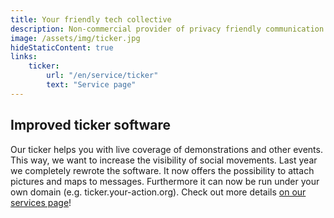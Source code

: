 ```yaml
---
title: Your friendly tech collective
description: Non-commercial provider of privacy friendly communication. Without surveillance.
image: /assets/img/ticker.jpg
hideStaticContent: true
links:
    ticker:
        url: "/en/service/ticker"
        text: "Service page"
---
```


## Improved ticker software

Our ticker helps you with live coverage of demonstrations and other events. This way, we want to increase the visibility 
of social movements. Last year we completely rewrote the software. It now offers the possibility to attach pictures and 
maps to messages. Furthermore it can now be run under your own domain (e.g. ticker.your-action.org). Check out more 
details [on our services page](/en/service/ticker)!
